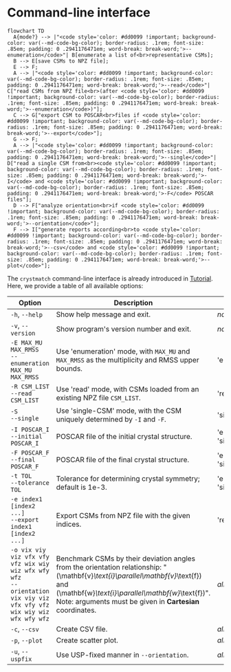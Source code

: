 # Command-line interface

``` mermaid
flowchart TD
  A{mode?} --> |"<code style='color: #dd0099 !important; background-color: var(--md-code-bg-color); border-radius: .1rem; font-size: .85em; padding: 0 .2941176471em; word-break: break-word;'>--enumeration</code>"| B[enumerate a list of<br>representative CSMs];
  B --> E[save CSMs to NPZ file];
  E --> F;
  A --> |"<code style='color: #dd0099 !important; background-color: var(--md-code-bg-color); border-radius: .1rem; font-size: .85em; padding: 0 .2941176471em; word-break: break-word;'>--read</code>"| C["read CSMs from NPZ file<br>(after <code style='color: #dd0099 !important; background-color: var(--md-code-bg-color); border-radius: .1rem; font-size: .85em; padding: 0 .2941176471em; word-break: break-word;'>--enumeration</code>)"];
  C --> G["export CSM to POSCAR<br>files if <code style='color: #dd0099 !important; background-color: var(--md-code-bg-color); border-radius: .1rem; font-size: .85em; padding: 0 .2941176471em; word-break: break-word;'>--export</code>"];
  G --> F;
  A --> |"<code style='color: #dd0099 !important; background-color: var(--md-code-bg-color); border-radius: .1rem; font-size: .85em; padding: 0 .2941176471em; word-break: break-word;'>--single</code>"| D["read a single CSM from<br><code style='color: #dd0099 !important; background-color: var(--md-code-bg-color); border-radius: .1rem; font-size: .85em; padding: 0 .2941176471em; word-break: break-word;'>-I</code> and <code style='color: #dd0099 !important; background-color: var(--md-code-bg-color); border-radius: .1rem; font-size: .85em; padding: 0 .2941176471em; word-break: break-word;'>-F</code> POSCAR files"];
  D --> F["analyze orientation<br>if <code style='color: #dd0099 !important; background-color: var(--md-code-bg-color); border-radius: .1rem; font-size: .85em; padding: 0 .2941176471em; word-break: break-word;'>--orientation</code>"];
  F --> I["generate reports according<br>to <code style='color: #dd0099 !important; background-color: var(--md-code-bg-color); border-radius: .1rem; font-size: .85em; padding: 0 .2941176471em; word-break: break-word;'>--csv</code> and <code style='color: #dd0099 !important; background-color: var(--md-code-bg-color); border-radius: .1rem; font-size: .85em; padding: 0 .2941176471em; word-break: break-word;'>--plot</code>"];
```

The `crystmatch` command-line interface is already introduced in [Tutorial](https://fangcheng-wang.github.io/crystmatch/). Here, we provide a table of all available options:

| Option | Description | Mode |
| --- | --- | --- |
| `-h`, `--help` | Show help message and exit. | *none* |
| `-v`, `--version` | Show program's version number and exit. | *none* |
| `-E MAX_MU MAX_RMSS`<br>`--enumeration MAX_MU MAX_RMSS` | Use 'enumeration' mode, with `MAX_MU` and `MAX_RMSS` as the multiplicity and RMSS upper bounds. | 'enumeration' |
| `-R CSM_LIST`<br>`--read CSM_LIST` | Use 'read' mode, with CSMs loaded from an existing NPZ file `CSM_LIST`. | 'read' |
| `-S`<br>`--single` | Use 'single-CSM' mode, with the CSM uniquely determined by `-I` and `-F`. | 'single-CSM' |
| `-I POSCAR_I`<br>`--initial POSCAR_I` | POSCAR file of the initial crystal structure. | 'enumeration', 'single-CSM' |
| `-F POSCAR_F`<br>`--final POSCAR_F` | POSCAR file of the final crystal structure. | 'enumeration', 'single-CSM' |
| `-t TOL`<br>`--tolerance TOL` | Tolerance for determining crystal symmetry; default is 1e-3. | 'enumeration', 'single-CSM' |
| `-e index1 [index2 ...]`<br>`--export index1 [index2 ...]` | Export CSMs from NPZ file with the given indices. | 'read' |
| `-o vix viy viz vfx vfy vfz wix wiy wiz wfx wfy wfz`<br>`--orientation vix viy viz vfx vfy vfz wix wiy wiz wfx wfy wfz` | Benchmark CSMs by their deviation angles from the orientation relationship: "\(\mathbf{v}_\text{i}\parallel\mathbf{v}_\text{f}\) and \(\mathbf{w}_\text{i}\parallel\mathbf{w}_\text{f}\)".<br>Note: arguments must be given in **Cartesian** coordinates. | *all* |
| `-c`, `--csv` | Create CSV file. | *all* |
| `-p`, `--plot` | Create scatter plot. | *all* |
| `-u`, `--uspfix` | Use USP-fixed manner in `--orientation`. | *all* |